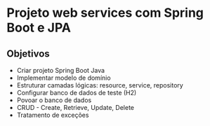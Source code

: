 # Projeto web services com Spring Boot e JPA

## Objetivos 
- Criar projeto Spring Boot Java 
- Implementar modelo de domínio 
- Estruturar camadas lógicas: resource, service, repository 
- Configurar banco de dados de teste (H2) 
- Povoar o banco de dados 
- CRUD - Create, Retrieve, Update, Delete 
- Tratamento de exceções

  
